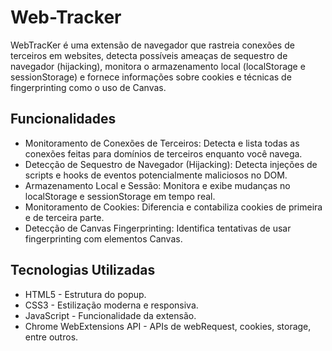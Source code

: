 # Web-Tracker

WebTracKer é uma extensão de navegador que rastreia conexões de terceiros em websites, detecta possíveis ameaças de sequestro de navegador (hijacking), monitora o armazenamento local (localStorage e sessionStorage) e fornece informações sobre cookies e técnicas de fingerprinting como o uso de Canvas.

## Funcionalidades
- Monitoramento de Conexões de Terceiros: Detecta e lista todas as conexões feitas para domínios de terceiros enquanto você navega.
- Detecção de Sequestro de Navegador (Hijacking): Detecta injeções de scripts e hooks de eventos potencialmente maliciosos no DOM.
- Armazenamento Local e Sessão: Monitora e exibe mudanças no localStorage e sessionStorage em tempo real.
- Monitoramento de Cookies: Diferencia e contabiliza cookies de primeira e de terceira parte.
- Detecção de Canvas Fingerprinting: Identifica tentativas de usar fingerprinting com elementos Canvas.

## Tecnologias Utilizadas
- HTML5 - Estrutura do popup.
- CSS3 - Estilização moderna e responsiva.
- JavaScript - Funcionalidade da extensão.
- Chrome WebExtensions API - APIs de webRequest, cookies, storage, entre outros.

